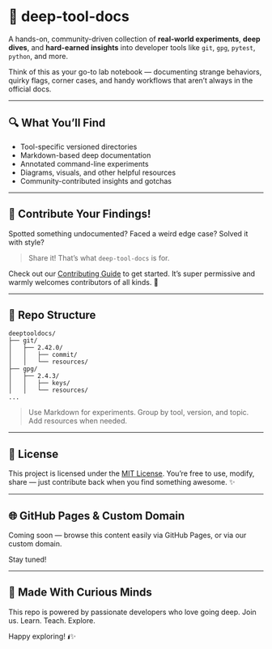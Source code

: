 # 🧠 deep-tool-docs

A hands-on, community-driven collection of **real-world experiments**, **deep dives**, and **hard-earned insights** into developer tools like `git`, `gpg`, `pytest`, `python`, and more.

Think of this as your go-to lab notebook — documenting strange behaviors, quirky flags, corner cases, and handy workflows that aren’t always in the official docs.

---

## 🔍 What You’ll Find

* Tool-specific versioned directories
* Markdown-based deep documentation
* Annotated command-line experiments
* Diagrams, visuals, and other helpful resources
* Community-contributed insights and gotchas

---

## 🌱 Contribute Your Findings!

Spotted something undocumented? Faced a weird edge case? Solved it with style?

> Share it! That’s what `deep-tool-docs` is for.

Check out our [Contributing Guide](CONTRIBUTING.md) to get started.
It’s super permissive and warmly welcomes contributors of all kinds. 💚

---

## 📁 Repo Structure

```
deeptooldocs/
├── git/
│   ├── 2.42.0/
│   │   ├── commit/
│   │   └── resources/
├── gpg/
│   ├── 2.4.3/
│   │   ├── keys/
│   │   └── resources/
...
```

> Use Markdown for experiments. Group by tool, version, and topic. Add resources when needed.

---

## 🧹 License

This project is licensed under the [MIT License](LICENSE). You’re free to use, modify, share — just contribute back when you find something awesome. ✨

---

## 🌐 GitHub Pages & Custom Domain

Coming soon — browse this content easily via GitHub Pages, or via our custom domain.

Stay tuned!

---

## 🤝 Made With Curious Minds

This repo is powered by passionate developers who love going deep.
Join us. Learn. Teach. Explore.

Happy exploring! 🖠️✨
